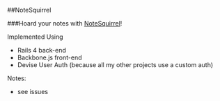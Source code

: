 ##NoteSquirrel

###Hoard your notes with [NoteSquirrel](http://notesquirrel.herokuapp.com)!

Implemented Using
* Rails 4 back-end
* Backbone.js front-end
* Devise User Auth (because all my other projects use a custom auth)


Notes:
* see issues
